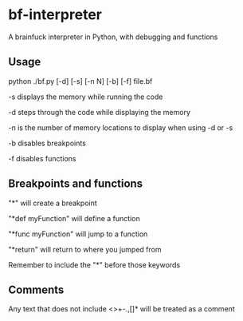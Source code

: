 # bf-interpreter
A brainfuck interpreter in Python, with debugging and functions

## Usage
python ./bf.py [-d] [-s] [-n N] [-b] [-f] file.bf

-s displays the memory while running the code

-d steps through the code while displaying the memory

-n is the number of memory locations to display when using -d or -s

-b disables breakpoints

-f disables functions

## Breakpoints and functions
"*" will create a breakpoint

"*def myFunction" will define a function

"*func myFunction" will jump to a function

"*return" will return to where you jumped from

Remember to include the "*" before those keywords

## Comments
Any text that does not include <>+-.,[]* will be treated as a comment